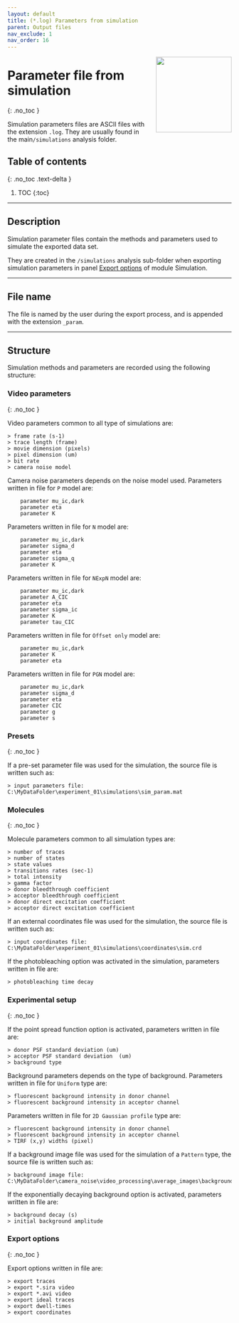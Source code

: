 ```yaml
---
layout: default
title: (*.log) Parameters from simulation
parent: Output files
nav_exclude: 1
nav_order: 16
---
```


<img src="../assets/images/logos/logo-output-files_400px.png" width="170" style="float:right; margin-left: 15px;"/>

# Parameter file from simulation
{: .no_toc }

Simulation parameters files are ASCII files with the extension `.log`. They are usually found in the main`/simulations` analysis folder.

## Table of contents
{: .no_toc .text-delta }

1. TOC
{:toc}


---

## Description

Simulation parameter files contain the methods and parameters used to simulate the exported data set.

They are created in the `/simulations` analysis sub-folder when exporting simulation parameters in panel 
[Export options](../simulation/panels/panel-export-options.html) of module Simulation.


---

## File name

The file is named by the user during the export process, and is appended with the extension `_param`.


---

## Structure

Simulation methods and parameters are recorded using the following structure:

### Video parameters
{: .no_toc }

Video parameters common to all type of simulations are:

```
> frame rate (s-1)
> trace length (frame)
> movie dimension (pixels)
> pixel dimension (um)
> bit rate
> camera noise model
```

Camera noise parameters depends on the noise model used.
Parameters written in file for `P` model are: 

```
	parameter mu_ic,dark
	parameter eta
	parameter K
```

Parameters written in file for `N` model are: 

```
	parameter mu_ic,dark
	parameter sigma_d
	parameter eta
	parameter sigma_q
	parameter K
```

Parameters written in file for `NExpN` model are: 

```
	parameter mu_ic,dark
	parameter A_CIC
	parameter eta
	parameter sigma_ic
	parameter K
	parameter tau_CIC
```

Parameters written in file for `Offset only` model are: 

```
	parameter mu_ic,dark
	parameter K
	parameter eta
```

Parameters written in file for `PGN` model are: 

```
	parameter mu_ic,dark
	parameter sigma_d
	parameter eta
	parameter CIC
	parameter g
	parameter s
```


### Presets
{: .no_toc }

If a pre-set parameter file was used for the simulation, the source file is written such as:

```
> input parameters file: C:\MyDataFolder\experiment_01\simulations\sim_param.mat
```


### Molecules
{: .no_toc }

Molecule parameters common to all simulation types are:

```
> number of traces
> number of states
> state values
> transitions rates (sec-1)
> total intensity
> gamma factor
> donor bleedthrough coefficient
> acceptor bleedthrough coefficient
> donor direct excitation coefficient
> acceptor direct excitation coefficient
```

If an external coordinates file was used for the simulation, the source file is written such as:

```
> input coordinates file: C:\MyDataFolder\experiment_01\simulations\coordinates\sim.crd
```

If the photobleaching option was activated in the simulation, parameters written in file are:

```
> photobleaching time decay
```

### Experimental setup
{: .no_toc }

If the point spread function option is activated, parameters written in file are:

```
> donor PSF standard deviation (um)
> acceptor PSF standard deviation  (um)
> background type
```

Background parameters depends on the type of background.
Parameters written in file for `Uniform` type are:

```
> fluorescent background intensity in donor channel
> fluorescent background intensity in acceptor channel
```

Parameters written in file for `2D Gaussian profile` type are:

```
> fluorescent background intensity in donor channel
> fluorescent background intensity in acceptor channel
> TIRF (x,y) widths (pixel)
```

If a background image file was used for the simulation of a `Pattern` type, the source file is written such as:

```
> background image file: C:\MyDataFolder\camera_noise\video_processing\average_images\background_ave.png
```

If the exponentially decaying background option is activated, parameters written in file are:

```
> background decay (s)
> initial background amplitude
```

### Export options
{: .no_toc }

Export options written in file are:

```
> export traces
> export *.sira video
> export *.avi video
> export ideal traces
> export dwell-times
> export coordinates
```

